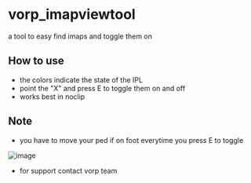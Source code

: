 # vorp_imapviewtool

a tool to easy find imaps and toggle them on 

## How to use

* the colors indicate the state of the IPL
* point the "X" and press E to toggle them on and off
* works best in noclip 

## Note

* you have to move your ped if on foot everytime you press E to toggle

![image](https://user-images.githubusercontent.com/87246847/220433046-ff23db04-c48a-496d-89c6-2f63c19932e6.png)

* for support contact vorp team
